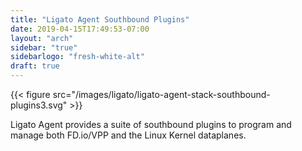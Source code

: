 ```yaml
---
title: "Ligato Agent Southbound Plugins"
date: 2019-04-15T17:49:53-07:00
layout: "arch"
sidebar: "true"
sidebarlogo: "fresh-white-alt"
draft: true
---
```




{{< figure src="/images/ligato/ligato-agent-stack-southbound-plugins3.svg" >}}

Ligato Agent provides a suite of southbound plugins to program and manage both FD.io/VPP and the Linux Kernel dataplanes.